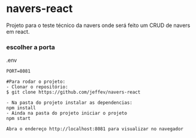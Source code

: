 # navers-react

Projeto para o teste técnico da navers onde será feito um CRUD de navers em react.

### escolher a porta
.env
```
PORT=8081

#Para rodar o projeto:
- Clonar o repositório:
$ git clone https://github.com/jeffev/navers-react

- Na pasta do projeto instalar as dependencias:
npm install
- Ainda na pasta do projeto iniciar o projeto
npm start

Abra o endereço http://localhost:8081 para visualizar no navegador
